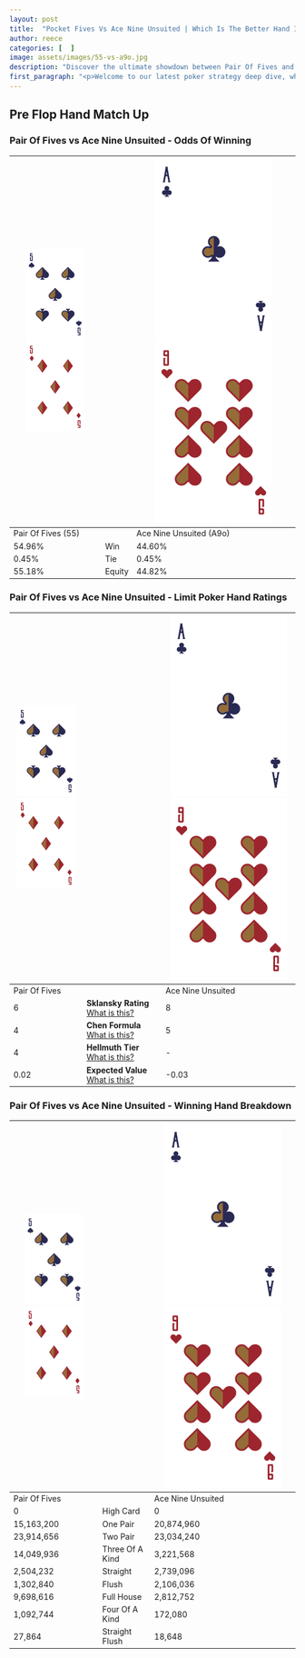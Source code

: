 ```yaml
---
layout: post
title:  "Pocket Fives Vs Ace Nine Unsuited | Which Is The Better Hand In Poker? A Complete Guide"
author: reece
categories: [  ]
image: assets/images/55-vs-a9o.jpg
description: "Discover the ultimate showdown between Pair Of Fives and Ace Nine Unsuited in poker! Uncover the odds, strategies, and scenarios where one hand triumphs over the other. Get ready to up your poker game with this thrilling analysis."
first_paragraph: "<p>Welcome to our latest poker strategy deep dive, where we're pitting two distinct hands against each other in a high-stakes showdown: Pair Of Fives vs Ace Nine Unsuited.</p><p>In the dynamic world of poker, every decision counts, and knowing which hand holds the upper hand is key to your success at the table.</p><p>In this article, we'll dissect these two hands, explore the scenarios where one dominates the other, and equip you with the knowledge to make strategic choices that can tip the odds in your favor.</p><p>Get ready to unravel the intriguing dynamics of these poker hands and elevate your game to new heights.</p>"
---
```




[comment]: # (sp0)

## Pre Flop Hand Match Up

<div class="table hand-ratings" markdown="1"> 



### Pair Of Fives vs Ace Nine Unsuited - Odds Of Winning


    
| ![image info](assets/images/hand1/5.png) ![image info](assets/images/hand1/5o.png) |  | ![image info](assets/images/hand2/A.png) ![image info](assets/images/hand2/9o.png) |
| -------- | -------- | -------- |
| Pair Of Fives (55) |  | Ace Nine Unsuited (A9o) |
| 54.96% | Win | 44.60% |
| 0.45% | Tie | 0.45% |
| 55.18% | Equity | 44.82% |




[comment]: # (sp1)



### Pair Of Fives vs Ace Nine Unsuited - Limit Poker Hand Ratings


    
| ![image info](assets/images/hand1/5.png) ![image info](assets/images/hand1/5o.png) |  | ![image info](assets/images/hand2/A.png) ![image info](assets/images/hand2/9o.png) |
| -------- | -------- | -------- |
| Pair Of Fives |  | Ace Nine Unsuited |
| 6 | **Sklansky Rating** [What is this?](/sklansky-rating-explained) | 8 |
| 4 | **Chen Formula** [What is this?](/chen-formula-explained) | 5 |
| 4 | **Hellmuth Tier** [What is this?](/Hellmuth-tier-explained) | - |
| 0.02 | **Expected Value** [What is this?](/expected-value-explained) | -0.03 |




[comment]: # (sp2)



### Pair Of Fives vs Ace Nine Unsuited - Winning Hand Breakdown


    
| ![image info](assets/images/hand1/5.png) ![image info](assets/images/hand1/5o.png) |  | ![image info](assets/images/hand2/A.png) ![image info](assets/images/hand2/9o.png) |
| -------- | -------- | -------- |
| Pair Of Fives |  | Ace Nine Unsuited |
| 0 | High Card | 0 |
| 15,163,200 | One Pair | 20,874,960 |
| 23,914,656 | Two Pair | 23,034,240 |
| 14,049,936 | Three Of A Kind | 3,221,568 |
| 2,504,232 | Straight | 2,739,096 |
| 1,302,840 | Flush | 2,106,036 |
| 9,698,616 | Full House | 2,812,752 |
| 1,092,744 | Four Of A Kind | 172,080 |
| 27,864 | Straight Flush | 18,648 |




[comment]: # (sp3)



</div>

[comment]: # (sp4)



[comment]: # (sp5)

